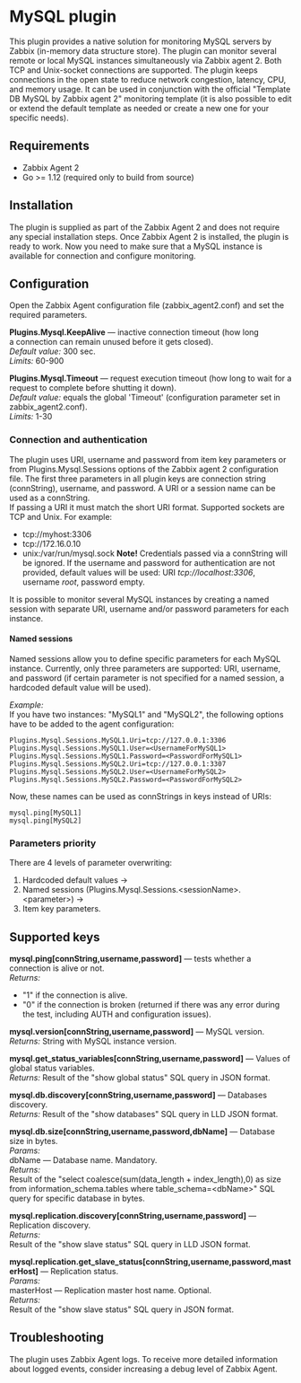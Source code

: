 # MySQL plugin
This plugin provides a native solution for monitoring MySQL servers by Zabbix (in-memory data structure store). 
The plugin can monitor several remote or local MySQL instances simultaneously via Zabbix agent 2. Both TCP and 
Unix-socket connections are supported. The plugin keeps connections in the open state to reduce network congestion, 
latency, CPU, and memory usage. It can be used in conjunction with the official "Template DB MySQL by Zabbix agent 2" 
monitoring template (it is also possible to edit or extend the default template as needed or create a new one for 
your specific needs).

## Requirements
- Zabbix Agent 2
- Go >= 1.12 (required only to build from source)

## Installation
The plugin is supplied as part of the Zabbix Agent 2 and does not require any special installation steps. Once 
Zabbix Agent 2 is installed, the plugin is ready to work. Now you need to make sure that a MySQL instance is 
available for connection and configure monitoring.

## Configuration
Open the Zabbix Agent configuration file (zabbix_agent2.conf) and set the required parameters.

**Plugins.Mysql.KeepAlive** — inactive connection timeout (how long a connection can remain unused before it gets closed).  
*Default value:* 300 sec.  
*Limits:* 60-900

**Plugins.Mysql.Timeout** — request execution timeout (how long to wait for a request to complete before shutting it down).  
*Default value:* equals the global 'Timeout' (configuration parameter set in zabbix_agent2.conf).  
*Limits:* 1-30

### Connection and authentication
The plugin uses URI, username and password from item key parameters or from Plugins.Mysql.Sessions options of the Zabbix agent 2 configuration file.
The first three parameters in all plugin keys are connection string (connString), username, and password.
A URI or a session name can be used as a connString.  
If passing a URI it must match the short URI format. Supported sockets are TCP and Unix.
For example:
- tcp://myhost:3306
- tcp://172.16.0.10
- unix:/var/run/mysql.sock
**Note!** Credentials passed via a connString will be ignored. 
If the username and password for authentication are not provided, default values will be used: URI *tcp://localhost:3306*, username *root*, password  empty. 

It is possible to monitor several MySQL instances by creating a named session with separate URI, username and/or password parameters for each instance. 

#### Named sessions
Named sessions allow you to define specific parameters for each MySQL instance. Currently, only three parameters are supported: 
URI, username, and password (if certain parameter is not specified for a named session, a hardcoded default value will be used). 

*Example:*  
If you have two instances: "MySQL1" and "MySQL2", the following options have to be added to the agent configuration:

    Plugins.Mysql.Sessions.MySQL1.Uri=tcp://127.0.0.1:3306
    Plugins.Mysql.Sessions.MySQL1.User=<UsernameForMySQL1>
    Plugins.Mysql.Sessions.MySQL1.Password=<PasswordForMySQL1>    
    Plugins.Mysql.Sessions.MySQL2.Uri=tcp://127.0.0.1:3307   
    Plugins.Mysql.Sessions.MySQL2.User=<UsernameForMySQL2>
    Plugins.Mysql.Sessions.MySQL2.Password=<PasswordForMySQL2>  
    
Now, these names can be used as connStrings in keys instead of URIs:

    mysql.ping[MySQL1]
    mysql.ping[MySQL2]

### Parameters priority
  There are 4 levels of parameter overwriting:
  1. Hardcoded default values →
  2. Named sessions (Plugins.Mysql.Sessions.\<sessionName\>.\<parameter\>) →
  3. Item key parameters.
  
## Supported keys

**mysql.ping[connString,username,password]** — tests whether a connection is alive or not.  
*Returns:*
- "1" if the connection is alive.
- "0" if the connection is broken (returned if there was any error during the test, including AUTH and configuration issues).

**mysql.version[connString,username,password]** — MySQL version.  
*Returns:*
String with MySQL instance version.

**mysql.get_status_variables[connString,username,password]** — Values of global status variables.  
*Returns:*
Result of the "show global status" SQL query in JSON format.

**mysql.db.discovery[connString,username,password]** — Databases discovery.  
*Returns:*
Result of the "show databases" SQL query in LLD JSON format.

**mysql.db.size[connString,username,password,dbName]** — Database size in bytes.  
*Params:*  
dbName — Database name. Mandatory.  
*Returns:*  
Result of the "select coalesce(sum(data_length + index_length),0) as size from information_schema.tables where table_schema=\<dbName\>" 
SQL query for specific database in bytes.

**mysql.replication.discovery[connString,username,password]** — Replication discovery.  
*Returns:*  
Result of the "show slave status" SQL query in LLD JSON format.  

**mysql.replication.get_slave_status[connString,username,password,masterHost]** — Replication status.  
*Params:*  
masterHost — Replication master host name. Optional.  
*Returns:*  
Result of the "show slave status" SQL query in JSON format.

## Troubleshooting
The plugin uses Zabbix Agent logs. To receive more detailed information about logged events, consider increasing a debug level 
of Zabbix Agent.
